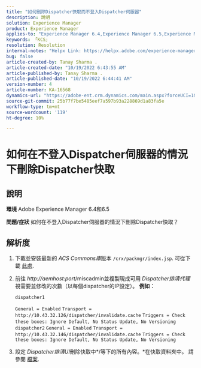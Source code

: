 ```yaml
---
title: "如何刪除Dispatcher快取而不登入Dispatcher伺服器"
description: 說明
solution: Experience Manager
product: Experience Manager
applies-to: "Experience Manager 6.4,Experience Manager 6.5,Experience Manager"
keywords: 「KCS」
resolution: Resolution
internal-notes: "Helpx Link: https://helpx.adobe.com/experience-manager/kb/How-to-delete-the-dispatcher-cache-without-logging-into-the-Dispatchers-AEM.html"
bug: false
article-created-by: Tanay Sharma .
article-created-date: "10/19/2022 6:43:55 AM"
article-published-by: Tanay Sharma .
article-published-date: "10/19/2022 6:44:41 AM"
version-number: 4
article-number: KA-16568
dynamics-url: "https://adobe-ent.crm.dynamics.com/main.aspx?forceUCI=1&pagetype=entityrecord&etn=knowledgearticle&id=6f95dc64-794f-ed11-bba2-0022480868ff"
source-git-commit: 25b77f7be5485eef7a597b93a228869d1a83fa5e
workflow-type: tm+mt
source-wordcount: '119'
ht-degree: 10%

---
```


# 如何在不登入Dispatcher伺服器的情況下刪除Dispatcher快取

## 說明

<b>環境</b>
Adobe Experience Manager 6.4和6.5


<b>問題/症狀</b>
如何在不登入Dispatcher伺服器的情況下刪除Dispatcher快取？


## 解析度


1. 下載並安裝最新的 *ACS Commons庫*&#x200B;版本 `/crx/packmgr/index.jsp`. 可從下載 [此處](https://github.com/Adobe-Consulting-Services/acs-aem-commons/releases).
2. 前往 *http://aemhost:port*/miscadmin並複製現成可用 *Dispatcher排清代理*視需要並修改的次數（以每個dispatcher的IP設定）。
   <b>例如︰</b>



   ```
   dispatcher1
   ```


   `General = Enabled`
   `Transport = http://10.43.32.126/dispatcher/invalidate.cache`
   `Triggers = Check these boxes: Ignore Default, No Status Update, No Versioning`
   ` `
   `dispatcher2`
   `General = Enabled`
   `Transport = http://10.43.32.146/dispatcher/invalidate.cache`
   `Triggers = Check these boxes: Ignore Default, No Status Update, No Versioning`
3. 設定 *Dispatcher排清UI*&#x200B;刪除快取中*/等下的所有內容。*在快取資料夾中。 請參閱 [檔案](https://adobe-consulting-services.github.io/acs-aem-commons/features/dispatcher-flush-ui/index.html).

